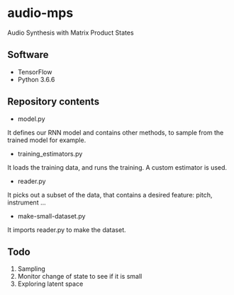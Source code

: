 # audio-mps
Audio Synthesis with Matrix Product States

## Software

* TensorFlow
* Python 3.6.6

## Repository contents

* model.py

It defines our RNN model and contains other methods, to sample from the trained model for example.

* training_estimators.py

It loads the training data, and runs the training. A custom estimator is used.

* reader.py

It picks out a subset of the data, that contains a desired feature: pitch, instrument ...

* make-small-dataset.py

It imports reader.py to make the dataset.

## Todo

1. Sampling
1. Monitor change of state to see if it is small
1. Exploring latent space
